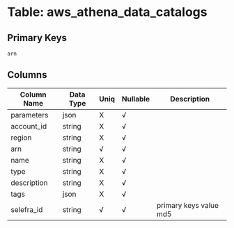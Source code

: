 # Table: aws_athena_data_catalogs

## Primary Keys 

```
arn
```


## Columns 

|  Column Name   |  Data Type  | Uniq | Nullable | Description | 
|  ----  | ----  | ----  | ----  | ---- | 
| parameters | json | X | √ |  | 
| account_id | string | X | √ |  | 
| region | string | X | √ |  | 
| arn | string | √ | √ |  | 
| name | string | X | √ |  | 
| type | string | X | √ |  | 
| description | string | X | √ |  | 
| tags | json | X | √ |  | 
| selefra_id | string | √ | √ | primary keys value md5 | 


